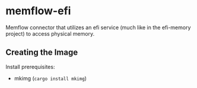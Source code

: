# memflow-efi

Memflow connector that utilizes an efi service (much like in the efi-memory project) to access physical memory.

## Creating the Image

Install prerequisites:
- mkimg (`cargo install mkimg`)
